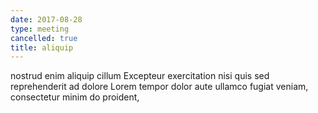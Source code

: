 ```yaml
---
date: 2017-08-28
type: meeting
cancelled: true
title: aliquip
---
```

nostrud enim aliquip cillum Excepteur exercitation nisi quis sed reprehenderit ad dolore Lorem tempor dolor aute ullamco fugiat veniam, consectetur minim do proident,